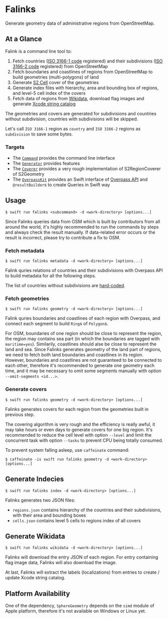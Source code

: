 # Falinks

Generate geometry data of administrative regions from OpenStreetMap.

## At a Glance

Falink is a command line tool to:
1. Fetch countries ([ISO 3166-1 code](https://en.wikipedia.org/wiki/ISO_3166-1) registered) and their subdivisions ([ISO 3166-2 code](https://en.wikipedia.org/wiki/ISO_3166-2) registered) from OpenStreetMap
2. Fetch boundaries and coastlines of regions from OpenStreetMap to build geometries (multi-polygons) of land
3. Generate [S2 Cell](http://s2geometry.io/devguide/s2cell_hierarchy) cover of the geometries
4. Generate index files with hierarchy, area and bounding box of regions, and level-5 cell index of the covers
4. Fetch data of regions from [Wikidata](https://www.wikidata.org), download flag images and generate [Xcode string catalog](https://developer.apple.com/documentation/xcode/localizing-and-varying-text-with-a-string-catalog)

The geometries and covers are generated for subdivisions and countries without subdivision, countries with subdivisions will be skipped.

Let's call `ISO 3166-1` region as `country` and `ISO 3166-2` regions as `subdivision` to save some bytes.

### Targets

- The [`Command`](./Sources/Command/) provides the command line interface
- The [`Generator`](./Sources/Generator/) provides features
- The [`Coverer`](./Sources/Coverer/) provides a very rough implementation of S2RegionCoverer of S2Geometry
- The [`OverpassKit`](./Sources/OverpassKit/) provides an Swift interface of [Overpass API](https://wiki.openstreetmap.org/wiki/Overpass_API) and `@resultBuilder`s to create Queries in Swift way

## Usage

```shell
$ swift run falinks <subcommand> -d <work-directory> [options...]
```

Since Falinks queries data from OSM which is built by contributors from all around the world, it's highly recommended to run the commands by steps and always check the result manually.
If data-related error occurs or the result is incorrect, please try to contribute a fix to OSM.

### Fetch metadata

```shell
$ swift run falinks metadata -d <work-directory> [options...]
```

Falink quries relations of countries and their subdivisions with Overpass API to build metadata for all the following steps.

The list of countries without subdivisions are [hard-coded](./Sources/Generator/Generator+Metadata.swift).

### Fetch geometries

```shell
$ swift run falinks geometry -d <work-directory> [options...]
```

Falink quries boundaries and coastlines of each region with Overpass, and connect each segment to build `Ring`s of `Polygon`s.

For OSM, boundaries of one region should be close to represent the region, the region may contains sea part (in which the boundaries are tagged with `maritime=yes`). Similarily, coastlines should alse be close to represent the land and sea.
Since Falinks generates geometry of the land part of regions, we need to fetch both land boundaries and coastlines in its region.
However, boundaries and coastlines are not guaranteed to be connected to each other, therefore it's recommended to generate one geometry each time, and it may be necessary to omit some segments manually with option `--omit-segments <id...>`.

### Generate covers

```shell
$ swift run falinks geometry -d <work-directory> [options...]
```

Falinks generates covers for each region from the geometries built in previous step.

The covering algorithm is very rough and the efficiency is really awful, it may take hours or even days to generate covers for one big region.
It's recommended to reduce the cell level with option `--level` and limit the concurrent task with option `--tasks` to prevent CPU being totally consumed.

To prevent system falling asleep, use `caffeinate` command:

```shell
$ caffeinate -is swift run falinks geometry -d <work-directory> [options...]
```

## Generate Indecies

```shell
$ swift run falinks index -d <work-directory> [options...]
```

Falinks generates two JSON files:
- `regions.json` contains hierarchy of the countries and their subdivisions, with their area and bounding boxes
- `cells.json` contains level 5 cells to regions index of all covers

## Generate Wikidata

```shell
$ swift run falinks wikidata -d <work-directory> [options...]
```

Falinks will download the entry JSON of each region. For entry containing flag image data, Falinks will also download the image.

At last, Falinks will extract the labels (localizations) from entries to create / update Xcode string catalog.

## Platform Availability

One of the dependency, `SphereGeometry` depends on the `simd` module of Apple platform, therefore it's not available on Windows or Linux yet.
